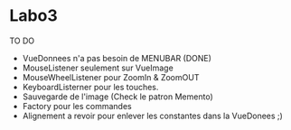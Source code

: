 # Labo3

TO DO

- VueDonnees n'a pas besoin de MENUBAR (DONE)
- MouseListener seulement sur VueImage
- MouseWheelListener pour ZoomIn & ZoomOUT
- KeyboardListerner pour les touches.
- Sauvegarde de l'image (Check le patron Memento)
- Factory pour les commandes
- Alignement a revoir pour enlever les constantes dans la VueDonees ;)


